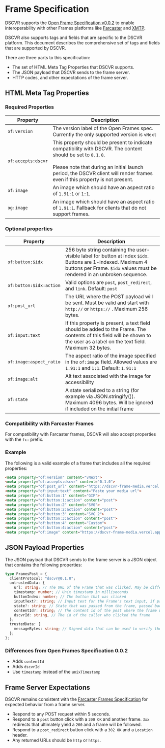 # Frame Specification

DSCVR supports the [Open Frame Specification v0.0.2](https://github.com/open-frames/standard/blob/main/README.md) to enable interoperability with other Frames platforms like [Farcaster](https://docs.farcaster.xyz/reference/frames/spec) and [XMTP](https://xmtp.org/docs/build/frames). 

DSCVR also supports tags and fields that are specific to the DSCVR platform. This document describes the comprehensive set of tags and fields that are supported by DSCVR.

There are three parts to this specification: 

- The set of HTML Meta Tag Properties that DSCVR supports.
- The JSON payload that DSCVR sends to the frame server.
- HTTP codes, and other expectations of the frame server.

## HTML Meta Tag Properties

### Required Properties

| Property | Description |
| --- | --- |
| `of:version`  | The version label of the Open Frames spec. Currently the only supported version is `vNext` |
| `of:accepts:dscvr` | This property should be present to indicate compatibility with DSCVR. The content should be set to `0.1.0`. <br/><br/>Please note that during an initial launch period, the DSCVR client will render frames even if this property is not present.  |
| `of:image` | An image which should have an aspect ratio of `1.91:1` or `1:1`.  |
| `og:image` | An image which should have an aspect ratio of `1.91:1`. Fallback for clients that do not support frames. |

### Optional properties

| Property | Description |
| --- | --- |
| `of:button:$idx` | 256 byte string containing the user-visible label for button at index `$idx`. Buttons are 1-indexed. Maximum 4 buttons per Frame. `$idx` values must be rendered in an unbroken sequence.   |
| `of:button:$idx:action` | Valid options are `post`, `post_redirect`, and `link`. Default: `post` |
| `of:post_url` | The URL where the POST payload will be sent. Must be valid and start with `http://` or `https://` . Maximum 256 bytes. |
| `of:input:text` | If this property is present, a text field should be added to the Frame. The contents of this field will be shown to the user as a label on the text field. Maximum 32 bytes. |
| `of:image:aspect_ratio` | The aspect ratio of the image specified in the `of:image` field. Allowed values are `1.91:1` and `1:1`. Default: `1.91:1` |
| `of:image:alt` | Alt text associated with the image for accessibility |
| `of:state` | A state serialized to a string (for example via JSON.stringify()). Maximum 4096 bytes. Will be ignored if included on the initial frame |

### Compatibility with Farcaster Frames

For compatibility with Farcaster frames, DSCVR will also accept properties with the `fc:` prefix.

### Example

The following is a valid example of a frame that includes all the required properties:

```html
<meta property="of:version" content="vNext">
<meta property="of:accepts:dscvr" content="0.1.0">
<meta property="of:post_url" content="https://dscvr-frame-media.vercel.app/frames?p=%2F&amp;s=%7B%7D&amp;r=%7B%7D">
<meta property="of:input:text" content="Paste your media url">
<meta property="of:button:1" content="GIF">
<meta property="of:button:1:action" content="post">
<meta property="of:button:2" content="SVG">
<meta property="of:button:2:action" content="post">
<meta property="of:button:3" content="SVG 2">
<meta property="of:button:3:action" content="post">
<meta property="of:button:4" content="Custom">
<meta property="of:button:4:action" content="post">
<meta property="of:image" content="https://dscvr-frame-media.vercel.app/png-sample.png">
```

## JSON Payload Properties

The JSON payload that DSCVR sends to the frame server is a JSON object that contains the following properties:

```ts
type FramesPost = {
  clientProtocol: "dscvr@0.1.0";
  untrustedData: {
    url: string; // The URL of the Frame that was clicked. May be different from the URL that the data was posted to.
    timestamp: number; // Unix timestamp in milliseconds
    buttonIndex: number; // The button that was clicked
    inputText?: string; // Input text for the Frame's text input, if present. Undefined if no text input field is present
    state?: string; // State that was passed from the frame, passed back to the frame, serialized to a string. Max 4kB.
    contentId?: string; // The content id of the post where the frame was clicked. If the content id is not present, then the frame was clicked in a post preview.
    dscvrId: string, // The id of the caller who clicked the frame
  };
  trustedData: {
    messageBytes: string; // Signed data that can be used to verify the authenticity of the request
  };
};
```

### Differences from Open Frames Specification 0.0.2

- Adds `contentId`
- Adds `dscvrId`
- Use `timestamp` instead of the `unixTimestamp`

## Frame Server Expectations

DSCVR remains consistent with the [Farcaster Frames Specification](https://docs.farcaster.xyz/reference/frames/spec#handling-responses) for expected behavior from a frame server.

- Respond to any POST request within 5 seconds.
- Respond to a `post` button click with a `200 OK` and another frame. `3xx` redirects that ultimately yield a `200` and a frame will be followed.
- Respond to a `post_redirect` button click with a `302 OK` and a `Location` header.
- Any returned URLs should be `http` or `https`.
